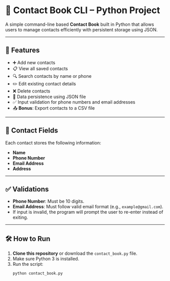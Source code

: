 # 📒 Contact Book CLI – Python Project

A simple command-line based **Contact Book** built in Python that allows users to manage contacts efficiently with persistent storage using JSON.

---

## 📌 Features

- ➕ Add new contacts  
- 📋 View all saved contacts  
- 🔍 Search contacts by name or phone  
- ✏️ Edit existing contact details  
- ❌ Delete contacts  
- 💾 Data persistence using JSON file  
- ✅ Input validation for phone numbers and email addresses  
- 📤 **Bonus**: Export contacts to a CSV file  

---

## 📂 Contact Fields

Each contact stores the following information:

- **Name**
- **Phone Number**
- **Email Address**
- **Address**

---

## ✅ Validations

- **Phone Number**: Must be 10 digits.
- **Email Address**: Must follow valid email format (e.g., `example@gmail.com`).
- If input is invalid, the program will prompt the user to re-enter instead of exiting.

---

## 🛠 How to Run

1. **Clone this repository** or download the `contact_book.py` file.
2. Make sure Python 3 is installed.
3. Run the script:
   ```bash
   python contact_book.py
